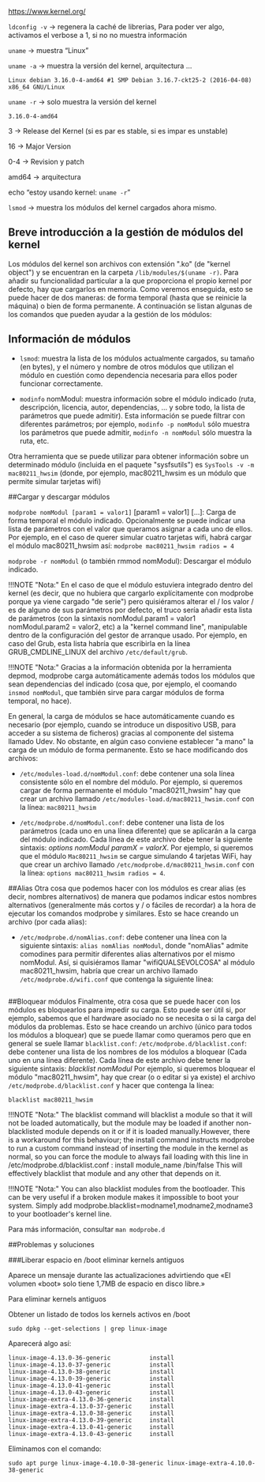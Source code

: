 
https://www.kernel.org/

`ldconfig -v` → regenera la caché de librerias, Para poder ver algo, activamos el verbose a 1, si no no muestra información

`uname` → muestra “Linux” 

`uname -a` → muestra la versión del kernel, arquitectura …

```
Linux debian 3.16.0-4-amd64 #1 SMP Debian 3.16.7-ckt25-2 (2016-04-08) x86_64 GNU/Linux
```

`uname -r` → solo muestra la versión del kernel
```
3.16.0-4-amd64
```

3 → Release del Kernel (si es par es stable, si es impar es unstable)

16 → Major Version

0-4 → Revision y patch

amd64 → arquitectura


echo “estoy usando kernel: `uname -r`”


`lsmod` → muestra los módulos del kernel cargados ahora mismo.

## Breve introducción a la gestión de módulos del kernel

Los módulos del kernel son archivos con extensión ".ko" (de "kernel object") y se encuentran en la carpeta `/lib/modules/$(uname -r)`. Para añadir su funcionalidad particular a la que proporciona el propio kernel por
defecto, hay que cargarlos en memoria. Como veremos enseguida, esto se puede hacer de dos maneras: de forma temporal (hasta que se reinicie la máquina) o bien de forma permanente. A continuación se listan algunas de los
comandos que pueden ayudar a la gestión de los módulos:

## Información de módulos
- `lsmod`: muestra la lista de los módulos actualmente cargados, su tamaño (en bytes), y el número y nombre de otros módulos que utilizan el módulo en cuestión como dependencia necesaria para ellos poder funcionar correctamente.

- `modinfo` nomModul: muestra información sobre el módulo indicado (ruta, descripción, licencia, autor, dependencias, ... y sobre todo, la lista de parámetros que puede admitir). Esta información se puede filtrar con diferentes parámetros; por ejemplo, `modinfo -p nomModul` sólo muestra los parámetros que puede admitir, `modinfo -n nomModul` sólo muestra la ruta, etc. 

Otra herramienta que se puede utilizar para obtener información sobre un determinado módulo (incluida en el paquete "sysfsutils") es `SysTools -v -m
mac80211_hwsim` (donde, por ejemplo, mac80211_hwsim es un módulo que permite simular tarjetas wifi)

##Cargar y descargar módulos

`modprobe nomModul [param1 = valor1]` [param1 = valor1] [...]: Carga de forma temporal el módulo indicado. Opcionalmente se puede indicar una lista de parámetros con el valor que queramos asignar a cada uno de ellos. Por ejemplo, en el caso de querer simular cuatro tarjetas wifi, habrá cargar el módulo mac80211_hwsim así: `modprobe mac80211_hwsim radios = 4` 

`modprobe -r nomModul` (o también rmmod nomModul): Descargar el módulo indicado.

!!!NOTE "Nota:"
    En el caso de que el módulo estuviera integrado dentro del kernel (es decir, que no hubiera que cargarlo explícitamente con modprobe porque ya viene cargado "de serie") pero quisiéramos alterar el / los valor / es de alguno de sus parámetros por defecto, el truco sería añadir esta lista de parámetros (con la sintaxis nomModul.param1 = valor1 nomModul.param2 = valor2, etc) a la "kernel command line", manipulable dentro de la configuración del gestor de arranque usado. Por ejemplo, en caso del Grub, esta lista habría que escribirla en la línea GRUB_CMDLINE_LINUX del archivo `/etc/default/grub`.

!!!NOTE "Nota:"
    Gracias a la información obtenida por la herramienta depmod, modprobe carga automáticamente además todos los módulos que sean dependencias del indicado (cosa que, por ejemplo, el coomando `insmod nomModul`, que también sirve para cargar módulos de forma temporal, no hace).

En general, la carga de módulos se hace automáticamente cuando es necesario (por ejemplo, cuando se introduce un dispositivo USB, para acceder a su sistema de ficheros) gracias al componente del sistema llamado Udev. No obstante, en algún caso conviene establecer "a mano" la carga de un módulo de forma permanente. Esto se hace modificando dos archivos:

-  `/etc/modules-load.d/nomModul.conf`: debe contener una sola línea consistente sólo en el nombre del módulo. Por ejemplo, si queremos cargar de forma permanente el módulo "mac80211_hwsim" hay que crear un archivo llamado `/etc/modules-load.d/mac80211_hwsim.conf` con la línea: `mac80211_hwsim`

-  `/etc/modprobe.d/nomModul.conf`: debe contener una lista de los parámetros (cada uno en una línea diferente) que se aplicarán a la carga del módulo indicado. Cada línea de este archivo debe tener la siguiente sintaxis: *options nomModul paramX = valorX*. Por ejemplo, si queremos que el módulo `Mac80211_hwsim` se cargue simulando 4 tarjetas WiFi, hay que crear un archivo llamado `/etc/modprobe.d/mac80211_hwsim.conf` con la línea: `options mac80211_hwsim radios = 4`. 
  
##Alias
Otra cosa que podemos hacer con los módulos es crear alias (es decir, nombres alternativos) de manera que podamos indicar estos nombres alternativos (generalmente más cortos y / o fáciles de recordar) a la hora de ejecutar los comandos modprobe y similares. Esto se hace creando un archivo (por cada alias):

- `/etc/modprobe.d/nomAlias.conf`: debe contener una línea con la siguiente sintaxis: `alias nomAlias nomModul`, donde "nomAlias" admite comodines para permitir diferentes alias alternativos por el mismo nomModul. Así, si quisiéramos llamar "wifiQUALSEVOLCOSA" al módulo mac80211_hwsim, habría que crear un archivo llamado `/etc/modprobe.d/wifi.conf` que contenga la siguiente línea: 

    ```alias wifi * mac80211_hwsim
    ```

##Bloquear módulos
Finalmente, otra cosa que se puede hacer con los módulos es bloquearlos para impedir su carga. Esto puede ser útil si, por ejemplo, sabemos que el hardware asociado no se necesita o si la carga del módulos da problemas. Esto se hace creando un archivo (único para todos los módulos a bloquear) que se puede
llamar como queramos pero que en general se suele llamar `blacklist.conf`:
`/etc/modprobe.d/blacklist.conf`: debe contener una lista de los nombres de los módulos a bloquear (Cada uno en una línea diferente). Cada línea de este archivo debe tener la siguiente sintaxis: *blacklist nomModul* Por ejemplo, si queremos bloquear el módulo "mac80211_hwsim", hay que crear (o o editar si ya
existe) el archivo `/etc/modprobe.d/blacklist.conf` y hacer que contenga la línea:
```
blacklist mac80211_hwsim
```

!!!NOTE "Nota:"
    The blacklist command will blacklist a module so that it will not be loaded automatically, but the module may be loaded if another non-blacklisted module depends on it or if it is loaded manually.However, there is a workaround for this behaviour; the install command instructs modprobe to run a custom command instead of inserting the module in the kernel as normal, so you can force the module to always fail loading with this line in /etc/modprobe.d/blacklist.conf : install module_name /bin/false This will effectively blacklist that module and any other that depends on it.

!!!NOTE "Nota:"
    You can also blacklist modules from the bootloader. This can be very useful if a broken module makes it impossible to boot your system. Simply add modprobe.blacklist=modname1,modname2,modname3 to your bootloader's kernel line.


Para más información, consultar `man modprobe.d`



##Problemas y soluciones

###Liberar espacio en /boot eliminar kernels antiguos

Aparece un mensaje durante las actualizaciones advirtiendo que «El volumen «boot» solo tiene 1,7MB de espacio en disco libre.»

Para eliminar kernels antiguos

Obtener un listado de todos los kernels activos en /boot
    
    sudo dpkg --get-selections | grep linux-image

Aparecerá algo así:

    linux-image-4.13.0-36-generic           install
    linux-image-4.13.0-37-generic           install
    linux-image-4.13.0-38-generic           install
    linux-image-4.13.0-39-generic           install
    linux-image-4.13.0-41-generic           install
    linux-image-4.13.0-43-generic           install
    linux-image-extra-4.13.0-36-generic     install
    linux-image-extra-4.13.0-37-generic     install
    linux-image-extra-4.13.0-38-generic     install
    linux-image-extra-4.13.0-39-generic     install
    linux-image-extra-4.13.0-41-generic     install
    linux-image-extra-4.13.0-43-generic     install

Eliminamos con el comando:

    sudo apt purge linux-image-4.10.0-38-generic linux-image-extra-4.10.0-38-generic
